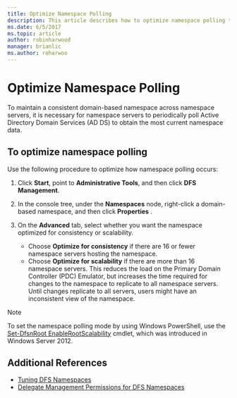 ```yaml
---
title: Optimize Namespace Polling
description: This article describes how to optimize namespace polling to maintain a consistent domain-based namespace across namespace servers
ms.date: 6/5/2017
ms.topic: article
author: robinharwood
manager: brianlic
ms.author: roharwoo
---
```

# Optimize Namespace Polling

>

To maintain a consistent domain-based namespace across namespace servers, it is necessary for namespace servers to periodically poll Active Directory Domain Services (AD DS) to obtain the most current namespace data.

## To optimize namespace polling

Use the following procedure to optimize how namespace polling occurs:

1.  Click **Start**, point to **Administrative Tools**, and then click **DFS Management**.

2.  In the console tree, under the **Namespaces** node, right-click a domain-based namespace, and then click **Properties** .

3.  On the **Advanced** tab, select whether you  want the namespace optimized for consistency or scalability.

    -   Choose **Optimize for consistency** if there are 16 or fewer namespace servers hosting the namespace.
    -   Choose **Optimize for scalability** if there are more than 16 namespace servers. This reduces the load on the Primary Domain Controller (PDC) Emulator, but increases the time required for changes to the namespace to replicate to all namespace servers. Until changes replicate to all servers, users might have an inconsistent view of the namespace.

> [!NOTE]
> To set the namespace polling mode by using Windows PowerShell, use the [Set-DfsnRoot EnableRootScalability](/previous-versions/windows/it-pro/windows-server-2008-R2-and-2008/cc771913(v=ws.11)) cmdlet, which was introduced in Windows Server 2012.

## Additional References

-   [Tuning DFS Namespaces](tuning-dfs-namespaces.md)
-   [Delegate Management Permissions for DFS Namespaces](delegate-management-permissions-for-dfs-namespaces.md)
